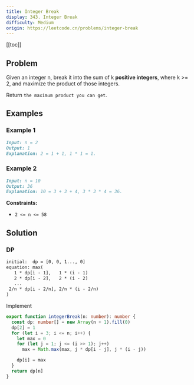 ```yaml
---
title: Integer Break
display: 343. Integer Break
difficulty: Medium
origin: https://leetcode.cn/problems/integer-break
---
```


[[toc]]

## Problem

Given an integer n, break it into the sum of k **positive integers**, where k >= 2, and maximize the product of those integers.

Return `the maximum product you can get`.

## Examples

### Example 1

```md
Input: n = 2
Output: 1
Explanation: 2 = 1 + 1, 1 * 1 = 1.
```

### Example 2

```md
Input: n = 10
Output: 36
Explanation: 10 = 3 + 3 + 4, 3 * 3 * 4 = 36.
```

**Constraints:**

- `2 <= n <= 58`

## Solution

### DP

```txt
initial:  dp = [0, 0, 1..., 0]
equation: max(
   1 * dp[i - 1],   1 * (i - 1)
   2 * dp[i - 2],   2 * (i - 2)
   ...
 2/n * dp[i - 2/n], 2/n * (i - 2/n)
)
```

Implement

```ts
export function integerBreak(n: number): number {
  const dp: number[] = new Array(n + 1).fill(0)
  dp[2] = 1
  for (let i = 3; i <= n; i++) {
    let max = 0
    for (let j = 1; j <= (i >> 1); j++)
      max = Math.max(max, j * dp[i - j], j * (i - j))

    dp[i] = max
  }
  return dp[n]
}
```


